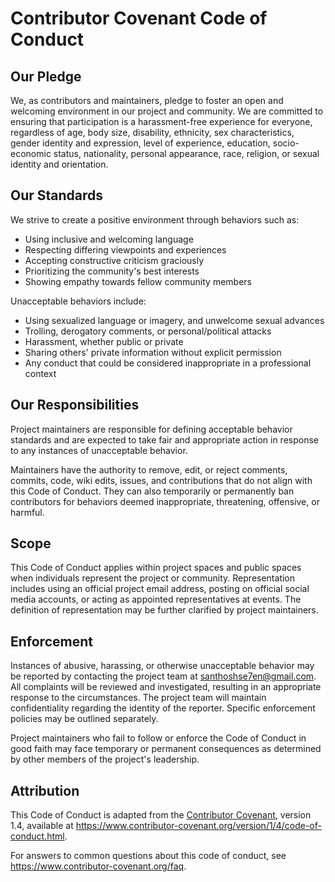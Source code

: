 # Contributor Covenant Code of Conduct

## Our Pledge

We, as contributors and maintainers, pledge to foster an open and welcoming environment in our project and community. 
We are committed to ensuring that participation is a harassment-free experience for everyone, regardless of age, 
body size, disability, ethnicity, sex characteristics, gender identity and expression, level of experience, education, 
socio-economic status, nationality, personal appearance, race, religion, or sexual identity and orientation.

## Our Standards

We strive to create a positive environment through behaviors such as:

* Using inclusive and welcoming language
* Respecting differing viewpoints and experiences
* Accepting constructive criticism graciously
* Prioritizing the community's best interests
* Showing empathy towards fellow community members

Unacceptable behaviors include:

* Using sexualized language or imagery, and unwelcome sexual advances
* Trolling, derogatory comments, or personal/political attacks
* Harassment, whether public or private
* Sharing others' private information without explicit permission
* Any conduct that could be considered inappropriate in a professional context

## Our Responsibilities

Project maintainers are responsible for defining acceptable behavior standards and are expected to take fair and 
appropriate action in response to any instances of unacceptable behavior.

Maintainers have the authority to remove, edit, or reject comments, commits, code, wiki edits, issues, and 
contributions that do not align with this Code of Conduct. They can also temporarily or permanently ban contributors 
for behaviors deemed inappropriate, threatening, offensive, or harmful.

## Scope

This Code of Conduct applies within project spaces and public spaces when individuals represent the project or 
community. Representation includes using an official project email address, posting on official social media accounts,
or acting as appointed representatives at events. The definition of representation may be further clarified by 
project maintainers.

## Enforcement

Instances of abusive, harassing, or otherwise unacceptable behavior may be reported by contacting the project 
team at santhoshse7en@gmail.com. All complaints will be reviewed and investigated, resulting in an appropriate 
response to the circumstances. The project team will maintain confidentiality regarding the identity of the reporter. 
Specific enforcement policies may be outlined separately.

Project maintainers who fail to follow or enforce the Code of Conduct in good faith may face temporary or permanent 
consequences as determined by other members of the project's leadership.

## Attribution

This Code of Conduct is adapted from the [Contributor Covenant][homepage], version 1.4, 
available at https://www.contributor-covenant.org/version/1/4/code-of-conduct.html.

[homepage]: https://www.contributor-covenant.org

For answers to common questions about this code of conduct, see https://www.contributor-covenant.org/faq.
